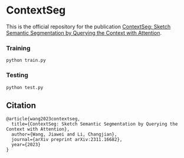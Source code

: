 # ContextSeg
This is the official repository for the publication [ContextSeg: Sketch Semantic Segmentation by Querying the Context with Attention](https://arxiv.org/abs/2311.16682).

### Training
```
python train.py
```

### Testing
```
python test.py
```
## Citation
```
@article{wang2023contextseg,
  title={ContextSeg: Sketch Semantic Segmentation by Querying the Context with Attention},
  author={Wang, Jiawei and Li, Changjian},
  journal={arXiv preprint arXiv:2311.16682},
  year={2023}
}
```
